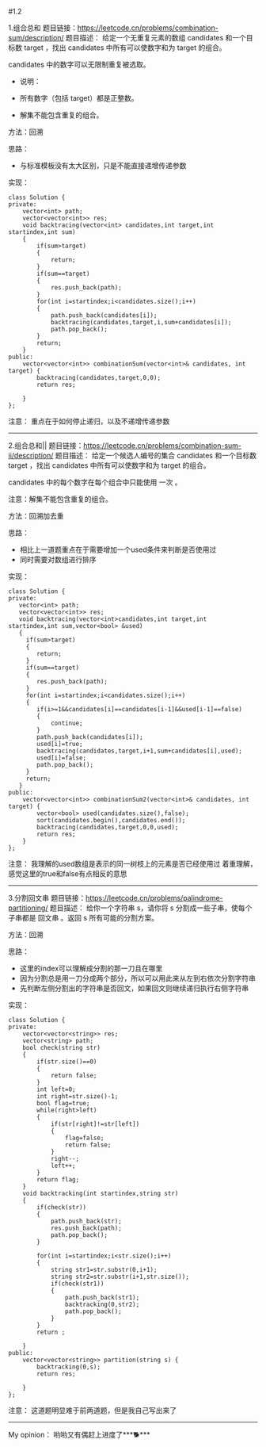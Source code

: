 #1.2

1.组合总和
题目链接：https://leetcode.cn/problems/combination-sum/description/
题目描述：
给定一个无重复元素的数组 candidates 和一个目标数 target ，找出 candidates 中所有可以使数字和为 target 的组合。

candidates 中的数字可以无限制重复被选取。

- 说明：

- 所有数字（包括 target）都是正整数。
- 解集不能包含重复的组合。

方法：回溯

思路：
- 与标准模板没有太大区别，只是不能直接递增传递参数

实现：
```
class Solution {
private:
    vector<int> path;
    vector<vector<int>> res;
    void backtracing(vector<int> candidates,int target,int startindex,int sum)
    {
        if(sum>target)
        {
            return;
        }
        if(sum==target)
        {
            res.push_back(path);
        }
        for(int i=startindex;i<candidates.size();i++)
        {
            path.push_back(candidates[i]);
            backtracing(candidates,target,i,sum+candidates[i]);
            path.pop_back();
        }
        return;
    }
public:
    vector<vector<int>> combinationSum(vector<int>& candidates, int target) {
        backtracing(candidates,target,0,0);
        return res;
        
    }
};
```

注意：
重点在于如何停止递归，以及不递增传递参数

***
2.组合总和||
题目链接：https://leetcode.cn/problems/combination-sum-ii/description/
题目描述：
给定一个候选人编号的集合 candidates 和一个目标数 target ，找出 candidates 中所有可以使数字和为 target 的组合。

candidates 中的每个数字在每个组合中只能使用 一次 。

注意：解集不能包含重复的组合。 

方法：回溯加去重

思路：
- 相比上一道题重点在于需要增加一个used条件来判断是否使用过
- 同时需要对数组进行排序

实现：
```
class Solution {
private:
   vector<int> path;
   vector<vector<int>> res;
   void backtracing(vector<int>candidates,int target,int startindex,int sum,vector<bool> &used)
   {
     if(sum>target)
     {
        return;
     }
     if(sum==target)
     {
        res.push_back(path);
     }
     for(int i=startindex;i<candidates.size();i++)
     {
        if(i>=1&&candidates[i]==candidates[i-1]&&used[i-1]==false)
        {
            continue;
        }
        path.push_back(candidates[i]);
        used[i]=true;
        backtracing(candidates,target,i+1,sum+candidates[i],used);
        used[i]=false;
        path.pop_back();
     }
     return;
   }
public:
    vector<vector<int>> combinationSum2(vector<int>& candidates, int target) {
        vector<bool> used(candidates.size(),false);
        sort(candidates.begin(),candidates.end());
        backtracing(candidates,target,0,0,used);
        return res;
    }
};
```

注意：
我理解的used数组是表示的同一树枝上的元素是否已经使用过
着重理解，感觉这里的true和false有点相反的意思

***
3.分割回文串
题目链接：https://leetcode.cn/problems/palindrome-partitioning/
题目描述：
给你一个字符串 s，请你将 s 分割成一些子串，使每个子串都是 
回文串 。返回 s 所有可能的分割方案。

方法：回溯

思路：
- 这里的index可以理解成分割的那一刀且在哪里
- 因为分割总是用一刀分成两个部分，所以可以用此来从左到右依次分割字符串
- 先判断左侧分割出的字符串是否回文，如果回文则继续递归执行右侧字符串

实现：
```
class Solution {
private:
    vector<vector<string>> res;
    vector<string> path;
    bool check(string str)
    {
        if(str.size()==0)
        {
            return false;
        }
        int left=0;
        int right=str.size()-1;
        bool flag=true;
        while(right>left)
        {
            if(str[right]!=str[left])
            {
                flag=false;
                return false;
            }
            right--;
            left++;
        }
        return flag;
    }
    void backtracking(int startindex,string str)
    {
        if(check(str))
        {
            path.push_back(str);
            res.push_back(path);
            path.pop_back();
        }
        
        for(int i=startindex;i<str.size();i++)
        {
            string str1=str.substr(0,i+1);
            string str2=str.substr(i+1,str.size());
            if(check(str1))
            {
                path.push_back(str1);
                backtracking(0,str2);
                path.pop_back();
            }
        }
        return ;

    }
public:
    vector<vector<string>> partition(string s) {
        backtracking(0,s);
        return res;
        
    }
};
```

注意：
这道题明显难于前两道题，但是我自己写出来了

***
My opinion：
哟哟又有偶赶上进度了***🐕***
